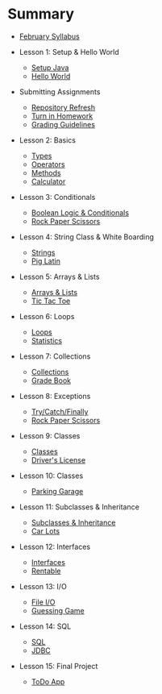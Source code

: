 # Summary

* [February Syllabus](feb-syllabus.md)

* Lesson 1: Setup & Hello World
  <!-- * [Setup Git](lesson01/git-setup.md) -->
  * [Setup Java](lesson01/java-setup.md)
  * [Hello World](lesson01/helloworld.md)

* Submitting Assignments
  * [Repository Refresh](assignments/repo-refresh.md)
  * [Turn in Homework](assignments/homework.md)
  * [Grading Guidelines](assignments/grading-guidelines.md)

* Lesson 2: Basics
  * [Types](lesson02/types.md)
  * [Operators](lesson02/operators.md)
  * [Methods](lesson02/methods.md)
  * [Calculator](lesson02/calculator.md)

* Lesson 3: Conditionals
  * [Boolean Logic & Conditionals](lesson03/conditionals.md)
  * [Rock Paper Scissors](lesson03/rock-paper-scissors.md)

* Lesson 4: String Class & White Boarding
  * [Strings](lesson04/strings.md)
  * [Pig Latin](lesson04/piglatin.md)

* Lesson 5: Arrays & Lists
  * [Arrays & Lists](lesson05/arrays-lists.md)
  * [Tic Tac Toe](lesson05/tic-tac-toe.md)

* Lesson 6: Loops
  * [Loops](lesson06/loops.md)
  * [Statistics](lesson06/statistics.md)

* Lesson 7: Collections
  * [Collections](lesson07/collections.md)
  * [Grade Book](lesson07/gradebook.md)

* Lesson 8: Exceptions
  * [Try/Catch/Finally](lesson08/trycatch.md)
  * [Rock Paper Scissors](lesson08/rock-paper-scissors.md)

* Lesson 9: Classes
  * [Classes](lesson09/classes.md)
  * [Driver's License](lesson09/driver-license.md)

* Lesson 10: Classes
  * [Parking Garage](lesson10/parking-garage.md)

* Lesson 11: Subclasses & Inheritance
  * [Subclasses & Inheritance](lesson11/subclasses.md)
  * [Car Lots](lesson11/carlot.md)

* Lesson 12: Interfaces
  * [Interfaces](lesson12/interfaces.md)
  * [Rentable](lesson12/rentable.md)

* Lesson 13: I/O
  * [File I/O](lesson14/file-io.md)
  * [Guessing Game](lesson14/guess-game.md)

* Lesson 14: SQL
    * [SQL](lesson16/sql.md)
    * [JDBC](lesson16/jdbc.md)

* Lesson 15: Final Project
  * [ToDo App](lesson15/todo-app.md)

